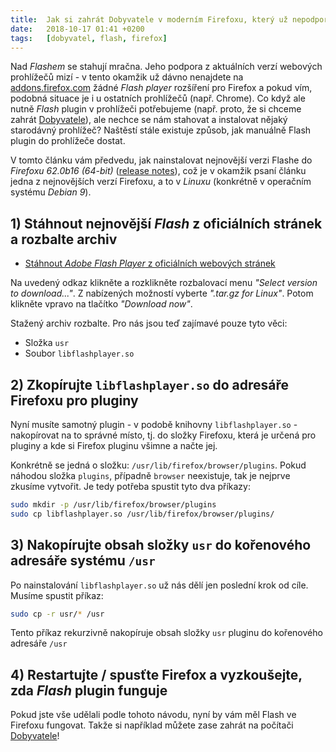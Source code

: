 ```yaml
---
title:  Jak si zahrát Dobyvatele v moderním Firefoxu, který už nepodporuje Flash?
date:   2018-10-17 01:41 +0200
tags:   [dobyvatel, flash, firefox]
---
```

Nad _Flashem_ se stahují mračna. Jeho podpora z aktuálních verzí webových prohlížečů mizí -
v tento okamžik už dávno nenajdete na [addons.firefox.com](https://addons.mozilla.org)
žádné _Flash player_ rozšíření pro Firefox a pokud vím, podobná situace je i u ostatních
prohlížečů (např. Chrome). Co když ale nutně _Flash_ plugin v prohlížeči potřebujeme
(např. proto, že si chceme zahrát [Dobyvatele][1]), ale nechce se nám stahovat a instalovat
nějaký starodávný prohlížeč? Naštěstí stále existuje způsob, jak manuálně Flash plugin do
prohlížeče dostat.

V tomto článku vám předvedu, jak nainstalovat nejnovější verzi Flashe do
_Firefoxu 62.0b16 (64-bit)_ ([release notes][2]), což je v okamžik psaní článku jedna z nejnovějších
verzí Firefoxu, a to v _Linuxu_ (konkrétně v operačním systému _Debian 9_).

## 1) Stáhnout nejnovější _Flash_ z oficiálních stránek a rozbalte archiv

* [Stáhnout _Adobe Flash Player_ z oficiálních webových stránek][3]

Na uvedený odkaz klikněte a rozklikněte rozbalovací menu _"Select version to download..."_.
Z nabízených možností vyberte _".tar.gz for Linux"_. Potom klikněte vpravo na tlačítko _"Download now"_.

Stažený archiv rozbalte. Pro nás jsou teď zajímavé pouze tyto věci:

* Složka `usr`
* Soubor `libflashplayer.so`

## 2) Zkopírujte `libflashplayer.so` do adresáře Firefoxu pro pluginy

Nyní musíte samotný plugin - v podobě knihovny `libflashplayer.so` - nakopírovat na to správné místo,
tj. do složky Firefoxu, která je určená pro pluginy a kde si Firefox pluginu všimne
a načte jej.

Konkrétně se jedná o složku: `/usr/lib/firefox/browser/plugins`. Pokud náhodou složka `plugins`, případně
`browser` neexistuje, tak je nejprve zkusíme vytvořit. Je tedy potřeba spustit tyto dva příkazy:

```sh
sudo mkdir -p /usr/lib/firefox/browser/plugins
sudo cp libflashplayer.so /usr/lib/firefox/browser/plugins/
```

## 3) Nakopírujte obsah složky `usr` do kořenového adresáře systému `/usr`

Po nainstalování `libflashplayer.so` už nás dělí jen poslední krok od cíle. Musíme spustit příkaz:

```sh
sudo cp -r usr/* /usr
```

Tento příkaz rekurzivně nakopíruje obsah složky `usr` pluginu do kořenového adresáře `/usr`

## 4) Restartujte / spusťte Firefox a vyzkoušejte, zda _Flash_ plugin funguje

Pokud jste vše udělali podle tohoto návodu, nyní by vám měl Flash ve Firefoxu fungovat.
Takže si například můžete zase zahrát na počítači [Dobyvatele][1]!

[1]: https://dobyvatel.nova.cz
[2]: https://www.mozilla.org/en-US/firefox/62.0/releasenotes
[3]: https://get.adobe.com/flashplayer/
